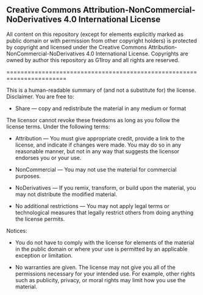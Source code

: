 
## Creative Commons Attribution-NonCommercial-NoDerivatives 4.0 International License

All content on this repository (except for elements explicitly marked as public domain
or with permission from other copyright holders) is protected by copyright and 
licensed under the Creative Commons Attribution-NonCommercial-NoDerivatives 4.0 International License. 
Copyrights are owned by author this repository as G1lroy and all rights are reserved.

=======================================================================

This is a human-readable summary of (and not a substitute for) the license.
Disclaimer.
You are free to:

- Share — copy and redistribute the material in any medium or format

The licensor cannot revoke these freedoms as long as you follow the license terms.
Under the following terms:

- Attribution — You must give appropriate credit, provide a link to the license, and indicate if changes were made. You may do so in any reasonable manner, but not in any way that suggests the licensor endorses you or your use.

- NonCommercial — You may not use the material for commercial purposes.

- NoDerivatives — If you remix, transform, or build upon the material, you may not distribute the modified material.

- No additional restrictions — You may not apply legal terms or technological measures that legally restrict others from doing anything the license permits.

Notices:

- You do not have to comply with the license for elements of the material in the public domain or where your use is permitted by an applicable exception or limitation.

- No warranties are given. The license may not give you all of the permissions necessary for your intended use. For example, other rights such as publicity, privacy, or moral rights may limit how you use the material.
